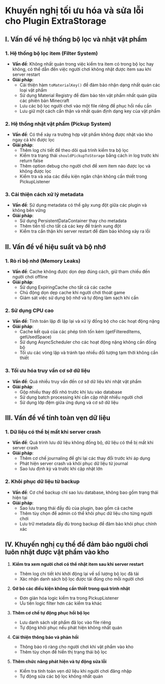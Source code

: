 # Khuyến nghị tối ưu hóa và sửa lỗi cho Plugin ExtraStorage

## I. Vấn đề về hệ thống bộ lọc và nhặt vật phẩm

### 1. Hệ thống bộ lọc item (Filter System)
- **Vấn đề**: Không nhất quán trong việc kiểm tra item có trong bộ lọc hay không, có thể dẫn đến việc người chơi không nhặt được item sau khi server restart
- **Giải pháp**:
  - Cải thiện hàm `toMaterialKey()` để đảm bảo nhận dạng nhất quán các loại vật phẩm
  - Sử dụng Material Registry để đảm bảo tên vật phẩm nhất quán giữa các phiên bản Minecraft
  - Lưu các bộ lọc người chơi vào một file riêng để phục hồi nếu cần
  - Lưu giữ một cách cẩn thận và nhất quán định dạng key của vật phẩm

### 2. Hệ thống nhặt vật phẩm (Pickup System)
- **Vấn đề**: Có thể xảy ra trường hợp vật phẩm không được nhặt vào kho ngay cả khi được lọc
- **Giải pháp**:
  - Thêm log chi tiết để theo dõi quá trình kiểm tra bộ lọc
  - Kiểm tra trạng thái `shouldPickupToStorage` bằng cách in log trước khi return false
  - Thêm option debug cho người chơi để xem item nào được lọc và không được lọc
  - Kiểm tra và xóa các điều kiện ngăn chặn không cần thiết trong PickupListener

### 3. Cải thiện cách xử lý metadata
- **Vấn đề**: Sử dụng metadata có thể gây xung đột giữa các plugin và không bền vững
- **Giải pháp**:
  - Sử dụng PersistentDataContainer thay cho metadata
  - Thêm tiền tố cho tất cả các key để tránh xung đột
  - Kiểm tra cẩn thận khi server restart để đảm bảo không xảy ra lỗi

## II. Vấn đề về hiệu suất và bộ nhớ

### 1. Rò rỉ bộ nhớ (Memory Leaks)
- **Vấn đề**: Cache không được dọn dẹp đúng cách, giữ tham chiếu đến người chơi offline
- **Giải pháp**:
  - Sử dụng ExpiringCache cho tất cả các cache
  - Chủ động dọn dẹp cache khi người chơi thoát game
  - Giám sát việc sử dụng bộ nhớ và tự động làm sạch khi cần

### 2. Sử dụng CPU cao
- **Vấn đề**: Tính toán lặp đi lặp lại và xử lý đồng bộ cho các hoạt động nặng
- **Giải pháp**:
  - Cache kết quả của các phép tính tốn kém (getFilteredItems, getUsedSpace)
  - Sử dụng AsyncScheduler cho các hoạt động nặng không cần đồng bộ
  - Tối ưu các vòng lặp và tránh tạo nhiều đối tượng tạm thời không cần thiết

### 3. Tối ưu hóa truy vấn cơ sở dữ liệu
- **Vấn đề**: Quá nhiều truy vấn đến cơ sở dữ liệu khi nhặt vật phẩm
- **Giải pháp**:
  - Gộp nhiều thay đổi nhỏ trước khi lưu vào database
  - Sử dụng batch processing khi cần cập nhật nhiều người chơi
  - Sử dụng lớp đệm giữa ứng dụng và cơ sở dữ liệu

## III. Vấn đề về tính toàn vẹn dữ liệu

### 1. Dữ liệu có thể bị mất khi server crash
- **Vấn đề**: Quá trình lưu dữ liệu không đồng bộ, dữ liệu có thể bị mất khi server crash
- **Giải pháp**:
  - Thêm cơ chế journaling để ghi lại các thay đổi trước khi áp dụng
  - Phát hiện server crash và khôi phục dữ liệu từ journal
  - Sao lưu định kỳ và trước khi cập nhật lớn

### 2. Khôi phục dữ liệu từ backup
- **Vấn đề**: Cơ chế backup chỉ sao lưu database, không bao gồm trạng thái hiện tại
- **Giải pháp**:
  - Sao lưu trạng thái đầy đủ của plugin, bao gồm cả cache
  - Thêm tùy chọn để admin có thể khôi phục dữ liệu cho từng người chơi
  - Lưu trữ metadata đầy đủ trong backup để đảm bảo khôi phục chính xác

## IV. Khuyến nghị cụ thể để đảm bảo người chơi luôn nhặt được vật phẩm vào kho

1. **Kiểm tra xem người chơi có thể nhặt item sau khi server restart**
   - Thêm log chi tiết khi khởi động lại về số lượng bộ lọc đã tải
   - Xác nhận danh sách bộ lọc được tải đúng cho mỗi người chơi

2. **Gỡ bỏ các điều kiện không cần thiết trong quá trình nhặt**
   - Đơn giản hóa logic kiểm tra trong PickupListener
   - Ưu tiên logic filter hơn các kiểm tra khác

3. **Thêm cơ chế tự động phục hồi bộ lọc**
   - Lưu danh sách vật phẩm đã lọc vào file riêng
   - Tự động khôi phục nếu phát hiện không nhất quán

4. **Cải thiện thông báo và phản hồi**
   - Thông báo rõ ràng cho người chơi khi vật phẩm vào kho
   - Thêm tùy chọn để hiển thị trạng thái bộ lọc

5. **Thêm chức năng phát hiện và tự động sửa lỗi**
   - Kiểm tra tính toàn vẹn dữ liệu khi người chơi đăng nhập
   - Tự động sửa các bộ lọc không nhất quán
